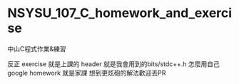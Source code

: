 # NSYSU_107_C_homework_and_exercise
中山C程式作業&amp;練習

反正 exercise 就是上課的
header 就是我會用到的bits/stdc++.h 怎麼用自己google
homework 就是家課 想到更炫砲的解法歡迎丟PR
